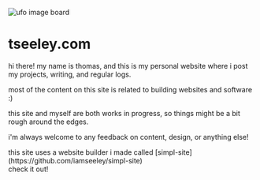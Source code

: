![ufo image board](https://res.cloudinary.com/dcwnusepx/image/upload/v1721484366/tseeley/flying_ww6ynv.jpg)


# tseeley.com

hi there! my name is thomas, and this is my personal website where i post my projects, writing, and regular logs.

most of the content on this site is related to building websites and software :)

this site and myself are both works in progress, so things might be a bit rough around the edges. 

i'm always welcome to any feedback on content, design, or anything else!

<aside>
this site uses a website builder i made called [simpl-site](https://github.com/iamseeley/simpl-site)
<br/>
check it out!
</aside>

